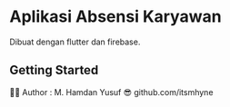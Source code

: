 # Aplikasi Absensi Karyawan

Dibuat dengan flutter dan firebase.

## Getting Started

👨‍🎓 Author : M. Hamdan Yusuf
😎 github.com/itsmhyne
